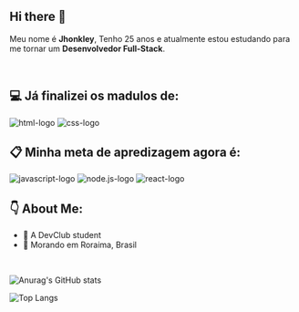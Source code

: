## Hi there 👋

<p>Meu nome é <strong>Jhonkley</strong>, Tenho 25 anos e atualmente estou estudando para me tornar um <strong>Desenvolvedor Full-Stack</strong>.</p> 
<br>

## :computer: Já finalizei os madulos de:

<img src="https://icongr.am/devicon/html5-original.svg?size=43&color=ffffff" alt="html-logo"/>  <img src="https://icongr.am/devicon/css3-original.svg?size=43&color=ffffff" alt="css-logo"/>

## :clipboard: Minha meta de apredizagem agora é:

<img src="https://icongr.am/devicon/javascript-original.svg?size=43&color=ffffff" alt="javascript-logo"/> <img src="https://icongr.am/devicon/nodejs-original.svg?size=43&color=ffffff" alt="node.js-logo"/> <img src="https://icongr.am/devicon/react-original.svg?size=43&color=ffffff" alt="react-logo"/> 

## :point_down: About Me:

- :green_book: A DevClub student
- :round_pushpin: Morando em Roraima, Brasil
<br>

![Anurag's GitHub stats](https://github-readme-stats.vercel.app/api?username=jhonkleymatos&show_icons=true&theme=dark)

![Top Langs](https://github-readme-stats.vercel.app/api/top-langs/?username=jhonkleymatos&layout=compact&theme=dark)
